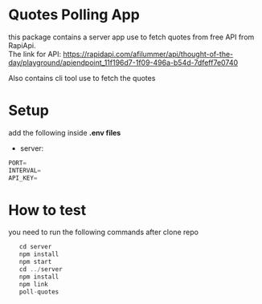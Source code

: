 # Quotes Polling App

this package contains a server app use to fetch quotes from free API from RapiApi.  
The link for API: https://rapidapi.com/afilummer/api/thought-of-the-day/playground/apiendpoint_11f196d7-1f09-496a-b54d-7dfeff7e0740

Also contains cli tool use to fetch the quotes

# Setup

add the following inside **.env files**

- server:

```javascript
PORT=
INTERVAL=
API_KEY=
```

# How to test

you need to run the following commands after clone repo

```javascript
   cd server
   npm install
   npm start
   cd ../server
   npm install
   npm link
   poll-quotes
```
